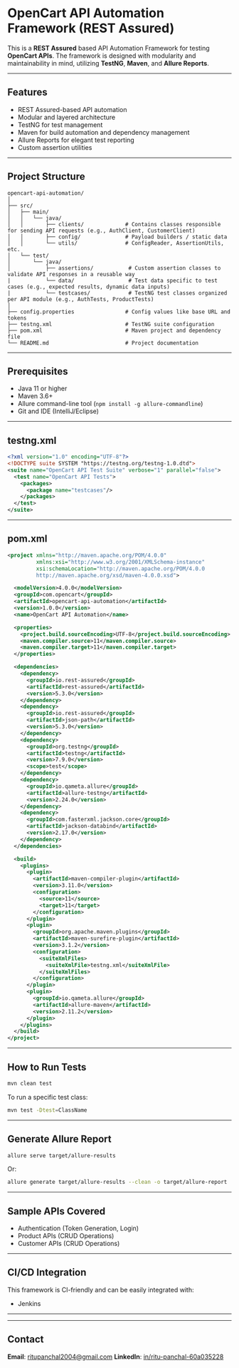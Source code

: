 # OpenCart API Automation Framework (REST Assured)

This is a **REST Assured** based API Automation Framework for testing **OpenCart APIs**. The framework is designed with modularity and maintainability in mind, utilizing **TestNG**, **Maven**, and **Allure Reports**.

---

## Features

- REST Assured-based API automation
- Modular and layered architecture
- TestNG for test management
- Maven for build automation and dependency management
- Allure Reports for elegant test reporting
- Custom assertion utilities

---

## Project Structure

```
opencart-api-automation/
│
├── src/
│   ├── main/
│   │   └── java/
│   │       ├── clients/             # Contains classes responsible for sending API requests (e.g., AuthClient, CustomerClient)
│   │       ├── config/              # Payload builders / static data
│   │       └── utils/               # ConfigReader, AssertionUtils, etc.
│   └── test/
│       └── java/
│           ├── assertions/           # Custom assertion classes to validate API responses in a reusable way
|           └── data/                 # Test data specific to test cases (e.g., expected results, dynamic data inputs)
|           └── testcases/            # TestNG test classes organized per API module (e.g., AuthTests, ProductTests)
│
├── config.properties                # Config values like base URL and tokens
├── testng.xml                       # TestNG suite configuration
├── pom.xml                          # Maven project and dependency file
└── README.md                        # Project documentation
```

---

## Prerequisites

- Java 11 or higher
- Maven 3.6+
- Allure command-line tool (`npm install -g allure-commandline`)
- Git and IDE (IntelliJ/Eclipse)

---

## testng.xml

```xml
<?xml version="1.0" encoding="UTF-8"?>
<!DOCTYPE suite SYSTEM "https://testng.org/testng-1.0.dtd">
<suite name="OpenCart API Test Suite" verbose="1" parallel="false">
  <test name="OpenCart API Tests">
    <packages>
      <package name="testcases"/>
    </packages>
  </test>
</suite>
```

---

## pom.xml

```xml
<project xmlns="http://maven.apache.org/POM/4.0.0"
         xmlns:xsi="http://www.w3.org/2001/XMLSchema-instance"
         xsi:schemaLocation="http://maven.apache.org/POM/4.0.0 
         http://maven.apache.org/xsd/maven-4.0.0.xsd">

  <modelVersion>4.0.0</modelVersion>
  <groupId>com.opencart</groupId>
  <artifactId>opencart-api-automation</artifactId>
  <version>1.0.0</version>
  <name>OpenCart API Automation</name>

  <properties>
    <project.build.sourceEncoding>UTF-8</project.build.sourceEncoding>
    <maven.compiler.source>11</maven.compiler.source>
    <maven.compiler.target>11</maven.compiler.target>
  </properties>

  <dependencies>
    <dependency>
      <groupId>io.rest-assured</groupId>
      <artifactId>rest-assured</artifactId>
      <version>5.3.0</version>
    </dependency>
    <dependency>
      <groupId>io.rest-assured</groupId>
      <artifactId>json-path</artifactId>
      <version>5.3.0</version>
    </dependency>
    <dependency>
      <groupId>org.testng</groupId>
      <artifactId>testng</artifactId>
      <version>7.9.0</version>
      <scope>test</scope>
    </dependency>
    <dependency>
      <groupId>io.qameta.allure</groupId>
      <artifactId>allure-testng</artifactId>
      <version>2.24.0</version>
    </dependency>
    <dependency>
      <groupId>com.fasterxml.jackson.core</groupId>
      <artifactId>jackson-databind</artifactId>
      <version>2.17.0</version>
    </dependency>
  </dependencies>

  <build>
    <plugins>
      <plugin>
        <artifactId>maven-compiler-plugin</artifactId>
        <version>3.11.0</version>
        <configuration>
          <source>11</source>
          <target>11</target>
        </configuration>
      </plugin>
      <plugin>
        <groupId>org.apache.maven.plugins</groupId>
        <artifactId>maven-surefire-plugin</artifactId>
        <version>3.1.2</version>
        <configuration>
          <suiteXmlFiles>
            <suiteXmlFile>testng.xml</suiteXmlFile>
          </suiteXmlFiles>
        </configuration>
      </plugin>
      <plugin>
        <groupId>io.qameta.allure</groupId>
        <artifactId>allure-maven</artifactId>
        <version>2.11.2</version>
      </plugin>
    </plugins>
  </build>
</project>
```

---

## How to Run Tests

```bash
mvn clean test
```

To run a specific test class:

```bash
mvn test -Dtest=ClassName
```

---

## Generate Allure Report

```bash
allure serve target/allure-results
```

Or:

```bash
allure generate target/allure-results --clean -o target/allure-report
```

---

## Sample APIs Covered

- Authentication (Token Generation, Login)
- Product APIs (CRUD Operations)
- Customer APIs (CRUD Operations)

---

## CI/CD Integration

This framework is CI-friendly and can be easily integrated with:

- Jenkins

---


---

## Contact

**Email**: ritupanchal2004@gmail.com
**LinkedIn**: [in/ritu-panchal-60a035228](https://www.linkedin.com/in/ritu-panchal-60a035228/)
